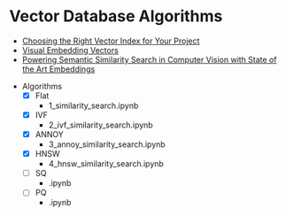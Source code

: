# Vector Database Algorithms

* [Choosing the Right Vector Index for Your Project](https://zilliz.com/learn/choosing-right-vector-index-for-your-project)
* [Visual Embedding Vectors](https://github.com/zilliztech/feder)
* [Powering Semantic Similarity Search in Computer Vision with State of the Art Embeddings](https://zilliz.com/learn/embedding-generation)

- Algorithms
	- [X] Flat
		- 1_similarity_search.ipynb
	- [X] IVF
		- 2_ivf_similarity_search.ipynb
	- [X] ANNOY
		- 3_annoy_similarity_search.ipynb
	- [X] HNSW
		- 4_hnsw_similarity_search.ipynb
	- [ ] SQ
		- .ipynb
	- [ ] PQ
		- .ipynb
